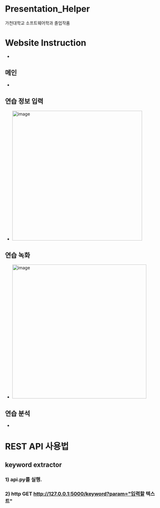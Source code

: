 # Presentation_Helper
가천대학교 소프트웨어학과 졸업작품

# Website Instruction
+
## 메인
+ <img alt="" src="https://github.com/kingmaker-presentation-helper/Presentation_Helper/assets/57437648/f24511d5-221e-4cd8-ac32-bcbfd5406113">
## 연습 정보 입력
+ <img width="428" alt="image" src="https://github.com/HBKVN/Presentation_Helper/assets/117991880/94c66bad-2381-4f25-a161-b0f76d496067">
## 연습 녹화
+ <img width="442" alt="image" src="https://github.com/HBKVN/Presentation_Helper/assets/117991880/ad83d8f1-d431-4abc-868b-4a8acfe24acc">
## 연습 분석
+ 

# REST API 사용법

## keyword extractor
### 1) api.py를 실행.

### 2) http GET http://127.0.0.1:5000/keyword?param="입력할 텍스트"
